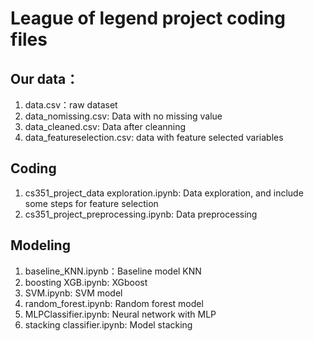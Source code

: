 # League of legend project coding files

## Our data：
1. data.csv：raw dataset
2. data_nomissing.csv: Data with no missing value
3. data_cleaned.csv: Data after cleanning
4. data_featureselection.csv: data with feature selected variables

## Coding
1. cs351_project_data exploration.ipynb: Data exploration, and include some steps for feature selection
2. cs351_project_preprocessing.ipynb: Data preprocessing

## Modeling
1. baseline_KNN.ipynb：Baseline model KNN
2. boosting XGB.ipynb: XGboost
3. SVM.ipynb: SVM model
4. random_forest.ipynb: Random forest model
5. MLPClassifier.ipynb: Neural network with MLP
6. stacking classifier.ipynb: Model stacking

